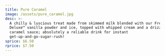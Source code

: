 ```yaml
---
title: Pure Caramel
image: /assets/pure_caramel.jpg
desc: >-
  A chilly & luscious treat made from skimmed milk blended with our French
  Deluxe™ vanilla powder and ice, topped with whipped cream and a drizzle of
  caramel sauce; absolutely a reliable drink for instant
  get-up-and-go-sugar-rush!
sprice: $6.50
rprice: $7.50
---
```


